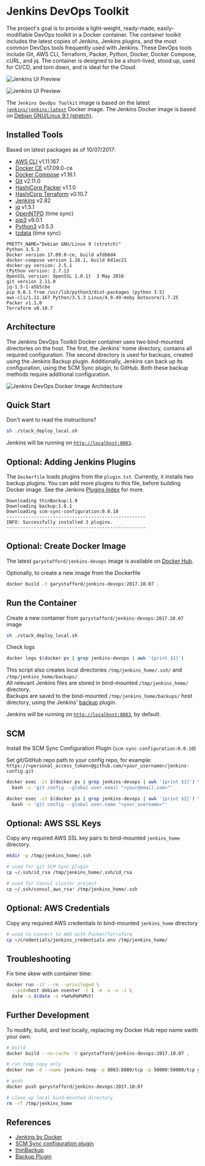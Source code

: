 # Jenkins DevOps Toolkit

The project's goal is to provide a light-weight, ready-made, easily-modifiable DevOps toolkit in a Docker container. The container toolkit includes the latest copies of Jenkins, Jenkins plugins, and the most common DevOps tools frequently used with Jenkins. These DevOps tools include Git, AWS CLI, Terraform, Packer, Python, Docker, Docker Compose, cURL, and jq. The container is designed to be a short-lived, stood up, used for CI/CD, and torn down, and is ideal for the Cloud.

![Jenkins UI Preview](https://github.com/garystafford/jenkins-devops/blob/master/pics/jenkins_startup.png)

![Jenkins UI Preview](https://github.com/garystafford/jenkins-devops/blob/master/pics/jenkins_preview2.png)

The `Jenkins DevOps Toolkit` image is based on the latest [`jenkins/jenkins:latest`](https://hub.docker.com/r/jenkins/jenkins/) Docker image. The Jenkins Docker image is based on [Debian GNU/Linux 9.1 (stretch)](https://wiki.debian.org/DebianStretch).

## Installed Tools

Based on latest packages as of 10/07/2017:

- [AWS CLI](https://aws.amazon.com/cli/) v1.11.167
- [Docker CE](https://docker.com/) v17.09.0-ce
- [Docker Compose](https://docs.docker.com/compose/) v1.16.1
- [Git](https://git-scm.com/) v2.11.0
- [HashiCorp Packer](https://www.packer.io/) v1.1.0
- [HashiCorp Terraform](https://www.terraform.io/) v0.10.7
- [Jenkins](https://jenkins.io/) v2.82
- [jq](https://stedolan.github.io/jq/) v1.5.1
- [OpenNTPD](http://www.openntpd.org/) (time sync)
- [pip3](https://pip.pypa.io/en/stable/#) v9.0.1
- [Python3](https://www.python.org/) v3.5.3
- [tzdata](https://www.iana.org/time-zones) (time sync)

```text
PRETTY_NAME="Debian GNU/Linux 9 (stretch)"
Python 3.5.3
Docker version 17.09.0-ce, build afdb6d4
docker-compose version 1.16.1, build 6d1ac21
docker-py version: 2.5.1
CPython version: 2.7.13
OpenSSL version: OpenSSL 1.0.1t  3 May 2016
git version 2.11.0
jq-1.5-1-a5b5cbe
pip 9.0.1 from /usr/lib/python3/dist-packages (python 3.5)
aws-cli/1.11.167 Python/3.5.3 Linux/4.9.49-moby botocore/1.7.25
Packer v1.1.0
Terraform v0.10.7
```

## Architecture

The Jenkins DevOps Toolkit Docker container uses two bind-mounted directories on the host. The first, the Jenkins' home directory, contains all required configuration. The second directory is used for backups, created using the Jenkins Backup plugin. Additionally, Jenkins can back up its configuration, using the SCM Sync plugin, to GitHub. Both these backup methods require additional configuration.

![Jenkins DevOps Docker Image Architecture](https://github.com/garystafford/jenkins-devops/blob/master/pics/architecture.png)

## Quick Start

Don't want to read the instructions?

```bash
sh ./stack_deploy_local.sh
```

Jenkins will be running on [`http://localhost:8083`](http://localhost:8083).

## Optional: Adding Jenkins Plugins

The `Dockerfile` loads plugins from the `plugin.txt`. Currently, it installs two backup plugins. You can add more plugins to this file, before building Docker image. See the Jenkins [Plugins Index](https://plugins.jenkins.io/) for more.

```text
Downloading thinBackup:1.9
Downloading backup:1.6.1
Downloading scm-sync-configuration:0.0.10
---------------------------------------------------
INFO: Successfully installed 3 plugins.
---------------------------------------------------
```

## Optional: Create Docker Image

The latest `garystafford/jenkins-devops` image is available on [Docker Hub](https://hub.docker.com/r/garystafford/jenkins-devops/).

Optionally, to create a new image from the Dockerfile

```bash
docker build -t garystafford/jenkins-devops:2017.10.07 .
```

## Run the Container

Create a new container from `garystafford/jenkins-devops:2017.10.07` image

```bash
sh ./stack_deploy_local.sh
```

Check logs

```bash
docker logs $(docker ps | grep jenkins-devops | awk '{print $1}')
```

This script also creates local directories `/tmp/jenkins_home/.ssh/` and `/tmp/jenkins_home/backups/`.<br>
All relevant Jenkins files are stored in bind-mounted `/tmp/jenkins_home/` directory.<br>
Backups are saved to the bind-mounted `/tmp/jenkins_home/backups/` host directory, using the Jenkins' [backup](https://wiki.jenkins-ci.org/display/JENKINS/Backup+Plugin) plugin.

Jenkins will be running on [`http://localhost:8083`](http://localhost:8083), by default.

## SCM

Install the SCM Sync Configuration Plugin (`scm-sync-configuration:0.0.10`)

Set git/GitHub repo path to your config repo, for example: `https://<personal_access_token>@github.com/<your_username>/jenkins-config.git`

```bash
docker exec -it $(docker ps | grep jenkins-devops | awk '{print $1}') \
  bash -c 'git config --global user.email "<your@email.com>"'

docker exec -it $(docker ps | grep jenkins-devops | awk '{print $1}') \
  bash -c 'git config --global user.name "<your_username>"'
```

## Optional: AWS SSL Keys

Copy any required AWS SSL key pairs to bind-mounted `jenkins_home` directory.

```bash
mkdir -p /tmp/jenkins_home/.ssh

# used for git SCM Sync plugin
cp ~/.ssh/id_rsa /tmp/jenkins_home/.ssh/id_rsa

# used for Consul cluster project
cp ~/.ssh/consul_aws_rsa* /tmp/jenkins_home/.ssh
```

## Optional: AWS Credentials

Copy any required AWS credentials to bind-mounted `jenkins_home` directory

```bash
# used to connect to AWS with Packer/Terraform
cp ~/credentials/jenkins_credentials.env /tmp/jenkins_home/
```

## Troubleshooting

Fix time skew with container time:

```bash
docker run -it --rm --privileged \
  --pid=host debian nsenter -t 1 -m -u -n -i \
  date -u $(date -u +%m%d%H%M%Y)
```

## Further Development

To modify, build, and test locally, replacing my Docker Hub repo name swith your own:

```bash
# build
docker build --no-cache -t garystafford/jenkins-devops:2017.10.07 .

# run temp copy only
docker run -d --name jenkins-temp -p 8083:8080/tcp -p 50000:50000/tcp garystafford/jenkins-devops:2017.10.07

# push
docker push garystafford/jenkins-devops:2017.10.07

# clean up local bind-mounted directory
rm -rf /tmp/jenkins_home
```

## References

- [Jenkins by Docker](https://hub.docker.com/r/jenkins/jenkins/)
- [SCM Sync configuration plugin](https://wiki.jenkins-ci.org/display/JENKINS/SCM+Sync+configuration+plugin)
- [thinBackup](https://wiki.jenkins-ci.org/display/JENKINS/thinBackup)
- [Backup Plugin](https://wiki.jenkins-ci.org/display/JENKINS/Backup+Plugin)
